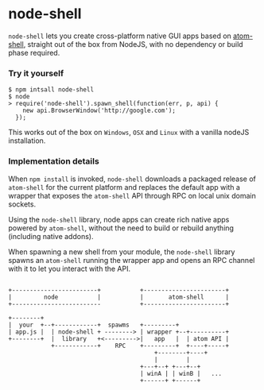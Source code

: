 node-shell
==========

`node-shell` lets you create cross-platform native GUI apps based on [atom-shell](https://github.com/atom/atom-shell),
straight out of the box from NodeJS, with no dependency or build phase required.

### Try it yourself

```
$ npm intsall node-shell
$ node
> require('node-shell').spawn_shell(function(err, p, api) { 
    new api.BrowserWindow('http://google.com'); 
  });
```
This works out of the box on `Windows`, `OSX` and `Linux` with a vanilla nodeJS installation.

### Implementation details

When `npm install` is invoked, `node-shell` downloads a packaged release of `atom-shell`
for the current platform and replaces the default app with a wrapper that exposes the 
`atom-shell` API through RPC on local unix domain sockets.

Using the `node-shell` library, node apps can create rich native apps powered by `atom-shell`,
without the need to build or rebuild anything (including native addons).

When spawning a new shell from your module, the `node-shell` library spawns an `atom-shell`
running the wrapper app and opens an RPC channel with it to let you interact with the API.

```

+------------------------+           +-----------------------+
|         node           |           |       atom-shell      |
+-------------------------           +-----------------------+

+--------+
|  your  +--+------------+  spawms   +---------+
| app.js |  | node-shell + --------> | wrapper +--+----------+
+--------+  |  library   +<--------->|   app   |  | atom API |
            +------------+    RPC    +---------+  +----+-----+
                                         +--------+----+
                                         |        |       
                                     +---+--+ +---+--+ 
                                     | winA | | winB |   ...
                                     +------+ +------+
```
